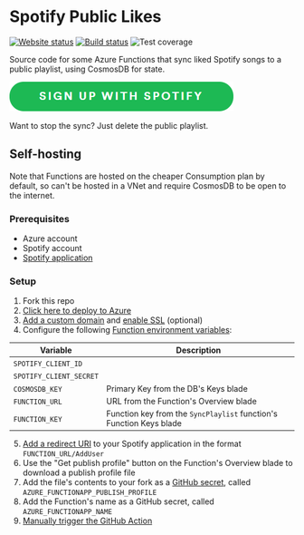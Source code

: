 # Spotify Public Likes
[![Website status](https://img.shields.io/website?down_color=red&down_message=offline&up_color=success&up_message=online&url=https%3A%2F%2Fspotify-public-likes.lab.tplant.com.au%2F&logo=microsoft-azure&logoColor=white)](https://spotify-public-likes.lab.tplant.com.au/)
[![Build status](https://img.shields.io/github/workflow/status/pl4nty/spotify-public-likes/Build,%20test%20and%20deploy?logo=github&logoColor=white)](https://github.com/pl4nty/spotify-public-likes/actions/workflows/main.yml)
![Test coverage](https://img.shields.io/endpoint?url=https://gist.githubusercontent.com/pl4nty/342ee9e95e5604afaa2ee223f30f4dbd/raw/coverage.json)

Source code for some Azure Functions that sync liked Spotify songs to a public playlist, using CosmosDB for state.

[![Sign up with Spotify](https://github.com/pl4nty/spotify-public-likes/blob/main/signup.png?raw=true)](https://spotify-public-likes.lab.tplant.com.au/)

Want to stop the sync? Just delete the public playlist.

## Self-hosting
Note that Functions are hosted on the cheaper Consumption plan by default, so can't be hosted in a VNet and require CosmosDB to be open to the internet.
### Prerequisites
* Azure account
* Spotify account
* [Spotify application](https://developer.spotify.com/documentation/general/guides/app-settings/)

### Setup
1. Fork this repo
2. [Click here to deploy to Azure](https://portal.azure.com/#create/Microsoft.Template/uri/https%3A%2F%2Fraw.githubusercontent.com%2Fpl4nty%2Fspotify-public-likes%2Fmain%2Fazuredeploy.json)
3. [Add a custom domain](https://docs.microsoft.com/en-us/azure/app-service/app-service-web-tutorial-custom-domain#map-your-domain) and [enable SSL](https://docs.microsoft.com/en-us/azure/app-service/configure-ssl-bindings#secure-a-custom-domain) (optional)
4. Configure the following [Function environment variables](https://docs.microsoft.com/en-us/azure/azure-functions/functions-how-to-use-azure-function-app-settings):

Variable | Description
-|-
`SPOTIFY_CLIENT_ID` |
`SPOTIFY_CLIENT_SECRET` |
`COSMOSDB_KEY` | Primary Key from the DB's Keys blade
`FUNCTION_URL` | URL from the Function's Overview blade
`FUNCTION_KEY` | Function key from the `SyncPlaylist` function's Function Keys blade 

5. [Add a redirect URI](https://developer.spotify.com/documentation/general/guides/app-settings/) to your Spotify application in the format `FUNCTION_URL/AddUser`
6. Use the "Get publish profile" button on the Function's Overview blade to download a publish profile file
7. Add the file's contents to your fork as a [GitHub secret](https://docs.github.com/en/free-pro-team@latest/actions/reference/encrypted-secrets#creating-encrypted-secrets-for-a-repository), called `AZURE_FUNCTIONAPP_PUBLISH_PROFILE`
8. Add the Function's name as a GitHub secret, called `AZURE_FUNCTIONAPP_NAME`
9. [Manually trigger the GitHub Action](https://github.blog/changelog/2020-07-06-github-actions-manual-triggers-with-workflow_dispatch/)
